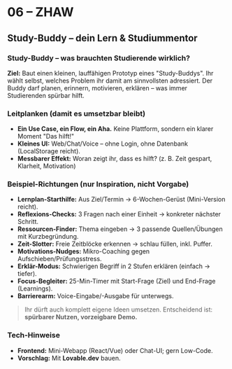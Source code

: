 # 06 – ZHAW
## Study-Buddy – dein Lern & Studiummentor

### Study-Buddy – was brauchten Studierende wirklich?
**Ziel:** Baut einen kleinen, lauffähigen Prototyp eines "Study-Buddys". Ihr wählt selbst, welches Problem ihr damit am sinnvollsten adressiert. Der Buddy darf planen, erinnern, motivieren, erklären – was immer Studierenden spürbar hilft.

### Leitplanken (damit es umsetzbar bleibt)
- **Ein Use Case, ein Flow, ein Aha.** Keine Plattform, sondern ein klarer Moment "Das hilft!"
- **Kleines UI:** Web/Chat/Voice – ohne Login, ohne Datenbank (LocalStorage reicht).
- **Messbarer Effekt:** Woran zeigt ihr, dass es hilft? (z. B. Zeit gespart, Klarheit, Motivation)

### Beispiel-Richtungen (nur Inspiration, nicht Vorgabe)
- **Lernplan-Starthilfe:** Aus Ziel/Termin → 6-Wochen-Gerüst (Mini-Version reicht).
- **Reflexions-Checks:** 3 Fragen nach einer Einheit → konkreter nächster Schritt.
- **Ressourcen-Finder:** Thema eingeben → 3 passende Quellen/Übungen mit Kurzbegründung.
- **Zeit-Slotter:** Freie Zeitblöcke erkennen → schlau füllen, inkl. Puffer.
- **Motivations-Nudges:** Mikro-Coaching gegen Aufschieben/Prüfungsstress.
- **Erklär-Modus:** Schwierigen Begriff in 2 Stufen erklären (einfach → tiefer).
- **Focus-Begleiter:** 25-Min-Timer mit Start-Frage (Ziel) und End-Frage (Learnings).
- **Barrierearm:** Voice-Eingabe/-Ausgabe für unterwegs.

> Ihr dürft auch komplett eigene Ideen umsetzen. Entscheidend ist: **spürbarer Nutzen, vorzeigbare Demo.**

### Tech-Hinweise
- **Frontend:** Mini-Webapp (React/Vue) oder Chat-UI; gern Low-Code.
- **Vorschlag:** Mit **Lovable.dev** bauen.
